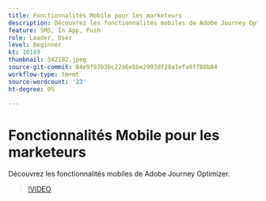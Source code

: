 ```yaml
---
title: Fonctionnalités Mobile pour les marketeurs
description: Découvrez les fonctionnalités mobiles de Adobe Journey Optimizer. (Entre 60 et 160 caractères)
feature: SMS, In App, Push
role: Leader, User
level: Beginner
kt: 10169
thumbnail: 342102.jpeg
source-git-commit: 84e9f93b3bc22a6ebbe2993df28a1efa9ff88b84
workflow-type: tm+mt
source-wordcount: '23'
ht-degree: 0%

---
```



# Fonctionnalités Mobile pour les marketeurs

Découvrez les fonctionnalités mobiles de Adobe Journey Optimizer.

>[!VIDEO](https://video.tv.adobe.com/v/342102?quality=12&learn=on)
